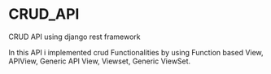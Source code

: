 # CRUD_API
CRUD API  using django rest framework

In this API i implemented crud Functionalities by using Function based View, APIView, Generic API View, Viewset, Generic ViewSet.
